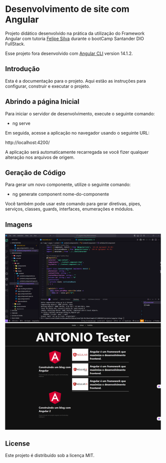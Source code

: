 # Desenvolvimento de site com Angular

Projeto didático desenvolvido na prática da utilização do Framework Angular com tutoria [Felipe Silva](https://github.com/felipeAguiarCode) durante o bootCamp Santander DIO FullStack. 

Esse projeto fora desenvolvido com [Angular CLI](https://github.com/angular/angular-cli) version 14.1.2. 

## Introdução

Esta é a documentação para o projeto. Aqui estão as instruções para configurar, construir e executar o projeto.

## Abrindo a página Inicial

Para iniciar o servidor de desenvolvimento, execute o seguinte comando:

- ng serve 


Em seguida, acesse a aplicação no navegador usando o seguinte URL:

http://localhost:4200/

A aplicação será automaticamente recarregada se você fizer qualquer alteração nos arquivos de origem.

## Geração de Código

Para gerar um novo componente, utilize o seguinte comando:

 - ng generate component nome-do-componente

Você também pode usar este comando para gerar diretivas, pipes, serviços, classes, guards, interfaces, enumerações e módulos.


## Imagens

![1](https://github.com/ancgci/Blog_by_Angular/blob/main/imagens/1.png)
![2](https://github.com/ancgci/Blog_by_Angular/blob/main/imagens/2.png)

## License

Este projeto é distribuído sob a licença MIT.
